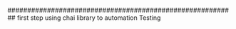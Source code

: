 ##########################################################
first step using chai library to automation Testing



